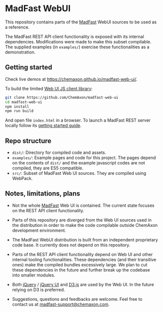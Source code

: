 MadFast WebUI
=============


This repository contains parts of the [MadFast](https://disco.chemaxon.com/products/madfast/latest/) WebUI sources to be 
used as a reference. 

The MadFast REST API client functionality is exposed with its internal dependencies. Modifications were made to make 
this subset compilable. The supplied examples (in `examples/`) exercise these functionalities as a demonstration.


Getting started
---------------

Check live demos at <https://chemaxon.github.io/madfast-web-ui/>.

To build the limited 
[Web UI JS client library](https://disco.chemaxon.com/products/madfast/latest/doc/using-webui-js-library.html):

```` bash
git clone https://github.com/ChemAxon/madfast-web-ui
cd madfast-web-ui
npm install
npm run build
````

And open file `index.html` in a browser. To launch a MadFast REST server locally follow its 
[getting started guide](https://disco.chemaxon.com/products/madfast/latest/doc/getting-started-guide.html).


Repo structure
--------------

 - `dist/`: Directory for compiled code and assets. 
 - `examples/`: Example pages and code for this project. The pages depend on the contents of `dist/` and the example 
   javascript codes are not compiled, they are ES5 compatible.
 - `src/`: Subset of MadFast Web UI sources. They are compiled using WebPack.


Notes, limitations, plans
-------------------------

 - Not the whole [MadFast](https://disco.chemaxon.com/products/madfast/latest/) Web UI is 
   contained. The current state focuses on the REST API client functionality.

 - Parts of this repository are diverged from the Web UI sources used in the distribution in
   order to make the code compilable outside ChemAxon development environment. 

 - The MadFast WebUI distribution is built from an independent proprietary code base. It
   currently does not depend on this repository.

 - Parts of the REST API client functionality depend on Web UI and other internal tooling functionalities. These
   dependencies (and their transitive ones) make the compiled bundles excessively large. 
   We plan to cut these dependencies in the future and further break up the codebase into
   smaller modules.

 - Both [jQuery](https://jquery.com) / [jQuery UI](https://jqueryui.com/) and [D3.js](https://d3js.org/) are used by the
   Web UI. In the future relying on D3 is preferred.

 - Suggestions, questions and feedbacks are welcome. Feel free to contact us at 
   [madfast-support@chemaxon.com](mailto:madfast-support@chemaxon.com?subject=Question%20regarding%20https://github.com/ChemAxon/madfast-web-ui).


